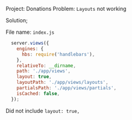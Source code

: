 Project: Donations
Problem: `Layouts` not working

Solution;

File name: `index.js`
```javascript
  server.views({
    engines: {
      hbs: require('handlebars'),
    },
    relativeTo: __dirname,
    path: './app/views',
    layout: true,
    layoutPath: './app/views/layouts',
    partialsPath: './app/views/partials',
    isCached: false,
  });
```
Did not include `layout: true,`

